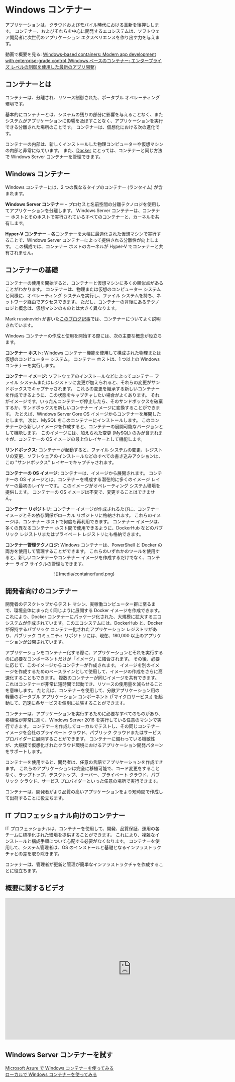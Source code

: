 # Windows コンテナー

アプリケーションは、クラウドおよびモバイル時代における革新を後押しします。 コンテナー、およびそれらを中心に開発するエコシステムは、ソフトウェア開発者に次世代のアプリケーション エクスペリエンスを作り出す力を与えます。

動画で概要を見る: [Windows-based containers: Modern app development with enterprise-grade control (Windows ベースのコンテナー: エンタープライズ レベルの制御を使用した最新のアプリ開発)](https://youtu.be/Ryx3o0rD5lY)

## コンテナーとは

コンテナーは、分離され、リソース制御された、ポータブル オペレーティング環境です。

基本的にコンテナーとは、システムの残りの部分に影響を与えることなく、またシステムがアプリケーションに影響を及ぼすことなく、アプリケーションを実行できる分離された場所のことです。 コンテナーは、仮想化における次の進化です。

コンテナーの内部は、新しくインストールした物理コンピューターや仮想マシンの内部と非常に似ています。 また、[Docker](https://www.docker.com/) にとっては、コンテナーと同じ方法で Windows Server コンテナーを管理できます。

## Windows コンテナー

Windows コンテナーには、2 つの異なるタイプのコンテナー (ランタイム) が含まれます。

**Windows Server コンテナー** – プロセスと名前空間の分離テクノロジを使用してアプリケーションを分離します。 Windows Server コンテナーは、コンテナー ホストとそのホストで実行されているすべてのコンテナーと、カーネルを共有します。

**Hyper-V コンテナー** – 各コンテナーを大幅に最適化された仮想マシンで実行することで、Windows Server コンテナーによって提供される分離性が向上します。 この構成では、コンテナー ホストのカーネルが Hyper-V でコンテナーと共有されません。


## コンテナーの基礎

コンテナーの使用を開始すると、コンテナーと仮想マシンに多くの類似点があることがわかります。 コンテナーは、物理または仮想のコンピューター システムと同様に、オペレーティング システムを実行し、ファイル システムを持ち、ネットワーク経由でアクセスできます。 ただし、コンテナーの背後にあるテクノロジと概念は、仮想マシンのものとは大きく異なります。

Mark russinovich が書いた[このブログ記事](http://azure.microsoft.com/blog/2015/08/17/containers-docker-windows-and-trends/)では、コンテナーについてよく説明されています。

Windows コンテナーの作成と使用を開始する際には、次の主要な概念が役立ちます。

**コンテナー ホスト:** Windows コンテナー機能を使用して構成された物理または仮想のコンピューター システム。 コンテナー ホストは、1 つ以上の Windows コンテナーを実行します。

**コンテナー イメージ:** ソフトウェアのインストールなどによってコンテナー ファイル システムまたはレジストリに変更が加えられると、それらの変更がサンドボックスでキャプチャされます。 これらの変更を継承する新しいコンテナーを作成できるように、この状態をキャプチャしたい場合がよくあります。 それがイメージです。いったんコンテナーが停止したら、そのサンドボックスを破棄するか、サンドボックスを新しいコンテナー イメージに変換することができます。 たとえば、Windows Server Core OS イメージからコンテナーを展開したとします。 次に、MySQL をこのコンテナーにインストールします。 このコンテナーから新しいイメージを作成すると、コンテナーの展開可能なバージョンとして機能します。 このイメージには、加えられた変更 (MySQL) のみが含まれますが、コンテナーの OS イメージの最上位レイヤーとして機能します。

**サンドボックス:** コンテナーが起動すると、ファイル システムの変更、レジストリの変更、ソフトウェアのインストールなどのすべての書き込みアクションは、この "サンドボックス" レイヤーでキャプチャされます。

**コンテナーの OS イメージ:** コンテナーは、イメージから展開されます。 コンテナーの OS イメージとは、コンテナーを構成する潜在的に多くのイメージ レイヤーの最初のレイヤーです。 このイメージがオペレーティング システム環境を提供します。 コンテナーの OS イメージは不変で、変更することはできません。

**コンテナー リポジトリ:** コンテナー イメージが作成されるたびに、コンテナー イメージとその依存関係がローカル リポジトリに格納されます。 これらのイメージは、コンテナー ホストで何度も再利用できます。 コンテナー イメージは、多くの異なるコンテナー ホスト間で使用できるように、DockerHub などのパブリック レジストリまたはプライベート レジストリにも格納できます。

**コンテナー管理テクノロジ:** Windows コンテナーは、PowerShell と Docker の両方を使用して管理することができます。 これらのいずれかのツールを使用すると、新しいコンテナーやコンテナー イメージを作成するだけでなく、コンテナー ライフ サイクルの管理もできます。

<center>![](media/containerfund.png)</center>

## 開発者向けのコンテナー

開発者のデスクトップからテスト マシン、実稼働コンピューター群に至るまで、環境全体にまったく同じように展開する Docker イメージを作成できます。 これにより、Docker コンテナーにパッケージ化された、大規模に拡大するエコシステムが作成されています。このエコシステムには、DockerHub と、Docker が保持するパブリック コンテナー化されたアプリケーション レジストリがあり、パブリック コミュニティ リポジトリには、現在、180,000 以上のアプリケーションが公開されています。

アプリケーションをコンテナー化する際に、アプリケーションとそれを実行するのに必要なコンポーネントだけが「イメージ」に結合されます。 その後、必要に応じて、このイメージからコンテナーが作成されます。 イメージを別のイメージを作成するためのベースラインとして使用して、イメージの作成をさらに高速化することもできます。 複数のコンテナーが同じイメージを共有できます。これはコンテナーが非常に短時間で起動でき、リソースの使用量を減らせることを意味します。 たとえば、コンテナーを使用して、分散アプリケーション用の軽量のポータブル アプリケーション コンポーネント (「マイクロサービス」) を起動して、迅速に各サービスを個別に拡張することができます。

コンテナーは、アプリケーションを実行するために必要なすべてのものがあり、移植性が非常に高く、Windows Server 2016 を実行している任意のマシンで実行できます。 コンテナーを作成してローカルでテストし、その同じコンテナー イメージを会社のプライベート クラウド、パブリック クラウドまたはサービス プロバイダーに展開することができます。 コンテナーに備わっている機敏性が、大規模で仮想化されたクラウド環境におけるアプリケーション開発パターンをサポートします。

コンテナーを使用すると、開発者は、任意の言語でアプリケーションを作成できます。 これらのアプリケーションは完全に移植可能で、コード変更をすることなく、ラップトップ、デスクトップ、サーバー、プライベート クラウド、パブリック クラウド、サービス プロバイダーといった任意の場所で実行できます。

コンテナーは、開発者がより品質の高いアプリケーションをより短時間で作成して出荷することに役立ちます。

## IT プロフェッショナル向けのコンテナー

IT プロフェッショナルは、コンテナーを使用して、開発、品質保証、運用の各チームに標準化された環境を提供することができます。 これにより、複雑なインストールと構成手順について心配する必要がなくなります。 コンテナーを使用して、システム管理者は、OS のインストールと基礎となるインフラストラクチャとの差を取り除きます。

コンテナーは、管理者が更新と管理が簡単なインフラストラクチャを作成することに役立ちます。

## 概要に関するビデオ

<iframe 
src="https://channel9.msdn.com/Blogs/containers/Containers-101-with-Microsoft-and-Docker/player#ccLang=ja" width="800" height="450" allowFullScreen="true" frameBorder="0" scrolling="no"></iframe>


## Windows Server コンテナーを試す

[Microsoft Azure で Windows コンテナーを使ってみる](../quick_start/azure_setup.md)  
[ローカルで Windows コンテナーを使ってみる](../quick_start/container_setup.md)




